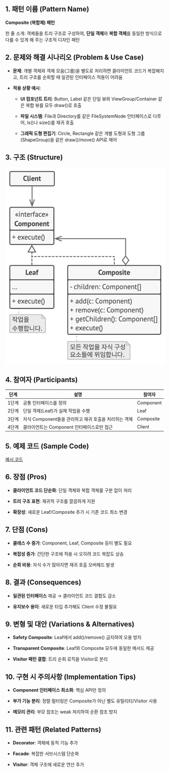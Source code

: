 <!-- pattern_name: Composite -->

## **1. 패턴 이름 (Pattern Name)**

  

**Composite (복합체) 패턴**

한 줄 소개: 객체들을 트리 구조로 구성하여, **단일 객체**와 **복합 객체**를 동일한 방식으로 다룰 수 있게 해 주는 구조적 디자인 패턴

  

## **2. 문제와 해결 시나리오 (Problem & Use Case)**

-   **문제**: 개별 객체와 객체 모음(그룹)을 별도로 처리하면 클라이언트 코드가 복잡해지고, 트리 구조를 순회할 때 일관된 인터페이스 적용이 어려움
    
-   **적용 상황 예시**:
    
    -   **UI 컴포넌트 트리**: Button, Label 같은 단일 뷰와 ViewGroup/Container 같은 복합 뷰를 모두 draw()로 호출
        
    -   **파일 시스템**: File과 Directory를 같은 FileSystemNode 인터페이스로 다루어, ls()나 size()를 재귀 호출
        
    -   **그래픽 도형 편집기**: Circle, Rectangle 같은 개별 도형과 도형 그룹(ShapeGroup)을 같은 draw()/move() API로 제어
        
    

  

## **3. 구조 (Structure)**


![객체 어댑터 구조](https://github.com/hyunwook13/Pattern/blob/main/assets/composite.jpeg)

## 4. 참여자 (Participants)

단계   | 설명                                                | 참여자
------|-----------------------------------------------------|-----------
1단계 | 공통 인터페이스를 정의                               | Component
2단계 | 단일 객체(Leaf)가 실제 작업을 수행                   | Leaf
3단계 | 자식 Component들을 관리하고 재귀 호출을 처리하는 객체 | Composite
4단계 | 클라이언트는 Component 인터페이스로만 접근          | Client


## 5. 예제 코드 (Sample Code) 

[예시 코드](https://github.com/hyunwook13/Pattern/tree/main/Example/Composite "예시 코드") 

## **6. 장점 (Pros)**

-   **클라이언트 코드 단순화**: 단일 객체와 복합 객체를 구분 없이 처리
    
-   **트리 구조 표현**: 재귀적 구조를 깔끔하게 지원
    
-   **확장성**: 새로운 Leaf/Composite 추가 시 기존 코드 최소 변경
    

  

## **7. 단점 (Cons)**

-   **클래스 수 증가**: Component, Leaf, Composite 등이 별도 필요
    
-   **복잡성 증가**: 간단한 구조에 적용 시 오히려 코드 복잡도 상승
    
-   **순회 비용**: 자식 수가 많아지면 재귀 호출 오버헤드 발생
    

  

## **8. 결과 (Consequences)**

-   **일관된 인터페이스** 제공 → 클라이언트 코드 결합도 감소
    
-   **유지보수 용이**: 새로운 타입 추가해도 Client 수정 불필요
    

  

## **9. 변형 및 대안 (Variations & Alternatives)**

-   **Safety Composite**: Leaf에서 add()/remove() 금지하여 오용 방지
    
-   **Transparent Composite**: Leaf와 Composite 모두에 동일한 메서드 제공
    
-   **Visitor 패턴 결합**: 트리 순회 로직을 Visitor로 분리
    

  

## **10. 구현 시 주의사항 (Implementation Tips)**

-   **Component 인터페이스 최소화**: 핵심 API만 정의
    
-   **부가 기능 분리**: 정렬·필터링은 Composite가 아닌 별도 유틸리티/Visitor 사용
    
-   **메모리 관리**: 부모 참조는 weak 처리하여 순환 참조 방지
    

  

## **11. 관련 패턴 (Related Patterns)**

-   **Decorator**: 객체에 동적 기능 추가
    
-   **Facade**: 복잡한 서브시스템 단순화
    
-   **Visitor**: 객체 구조에 새로운 연산 추가
